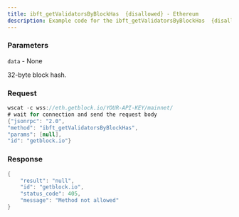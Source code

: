 ```yaml
---
title: ibft_getValidatorsByBlockHas  {disallowed} - Ethereum
description: Example code for the ibft_getValidatorsByBlockHas  {disallowed} ws method. Сomplete guide on how to use ibft_getValidatorsByBlockHas  {disallowed} ws in GetBlock.io Web3 documentation.
---
```


### Parameters


`data` - None

32-byte block hash.

### Request

``` java
wscat -c wss://eth.getblock.io/YOUR-API-KEY/mainnet/ 
# wait for connection and send the request body 
{"jsonrpc": "2.0",
"method": "ibft_getValidatorsByBlockHas",
"params": [null],
"id": "getblock.io"}
```

###  Response

``` java
{
    "result": "null",
    "id": "getblock.io",
    "status_code": 405,
    "message": "Method not allowed"
}
```

